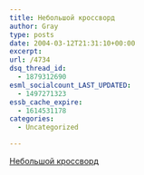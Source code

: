 ```yaml
---
title: Небольшой кроссворд
author: Gray
type: posts
date: 2004-03-12T21:31:10+00:00
excerpt:
url: /4734
dsq_thread_id:
  - 1879312690
esml_socialcount_LAST_UPDATED:
  - 1497271323
essb_cache_expire:
  - 1614531178
categories:
  - Uncategorized

---
```








<a href="http://www.gazeta.ru/2004/03/11/oa_114447.shtml" target="_blank">Небольшой кроссворд</a>